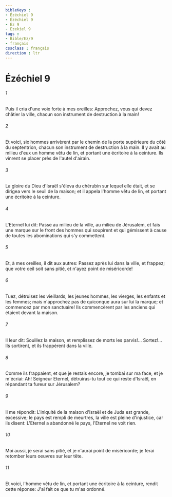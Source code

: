 ```yaml
---
bibleKeys : 
- Ézéchiel 9
- Ézéchiel 9
- Ez 9
- Ezekiel 9
tags : 
- Bible/Ez/9
- français
cssclass : français
direction : ltr
---
```


# Ézéchiel 9

###### 1
Puis il cria d'une voix forte à mes oreilles: Approchez, vous qui devez châtier la ville, chacun son instrument de destruction à la main!
###### 2
Et voici, six hommes arrivèrent par le chemin de la porte supérieure du côté du septentrion, chacun son instrument de destruction à la main. Il y avait au milieu d'eux un homme vêtu de lin, et portant une écritoire à la ceinture. Ils vinrent se placer près de l'autel d'airain.
###### 3
La gloire du Dieu d'Israël s'éleva du chérubin sur lequel elle était, et se dirigea vers le seuil de la maison; et il appela l'homme vêtu de lin, et portant une écritoire à la ceinture.
###### 4
L'Eternel lui dit: Passe au milieu de la ville, au milieu de Jérusalem, et fais une marque sur le front des hommes qui soupirent et qui gémissent à cause de toutes les abominations qui s'y commettent.
###### 5
Et, à mes oreilles, il dit aux autres: Passez après lui dans la ville, et frappez; que votre oeil soit sans pitié, et n'ayez point de miséricorde!
###### 6
Tuez, détruisez les vieillards, les jeunes hommes, les vierges, les enfants et les femmes; mais n'approchez pas de quiconque aura sur lui la marque; et commencez par mon sanctuaire! Ils commencèrent par les anciens qui étaient devant la maison.
###### 7
Il leur dit: Souillez la maison, et remplissez de morts les parvis!... Sortez!... Ils sortirent, et ils frappèrent dans la ville.
###### 8
Comme ils frappaient, et que je restais encore, je tombai sur ma face, et je m'écriai: Ah! Seigneur Eternel, détruiras-tu tout ce qui reste d'Israël, en répandant ta fureur sur Jérusalem?
###### 9
Il me répondit: L'iniquité de la maison d'Israël et de Juda est grande, excessive; le pays est rempli de meurtres, la ville est pleine d'injustice, car ils disent: L'Eternel a abandonné le pays, l'Eternel ne voit rien.
###### 10
Moi aussi, je serai sans pitié, et je n'aurai point de miséricorde; je ferai retomber leurs oeuvres sur leur tête.
###### 11
Et voici, l'homme vêtu de lin, et portant une écritoire à la ceinture, rendit cette réponse: J'ai fait ce que tu m'as ordonné.
